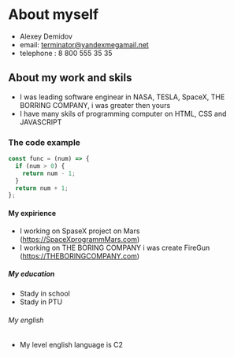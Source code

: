 # About myself
* Alexey Demidov
* email: terminator@yandexmegamail.net
* telephone : 8 800 555 35 35
## About my work and skils 
* I was leading software enginear in NASA, TESLA, SpaceX, THE BORRING COMPANY, i was greater then yours
* I have many skils of programming computer on HTML, CSS and JAVASCRIPT
### The code example 
```javascript
const func = (num) => {
  if (num > 0) {
    return num - 1;
  }
  return num + 1;
};
```
#### My expirience
* I working on SpaseX project on Mars (https://SpaceXprogrammMars.com)
* I working on THE BORING COMPANY i was create FireGun (https://THEBORINGCOMPANY.com)
##### My education
* Stady in school
* Stady in PTU
###### My english
* My level english language is С2